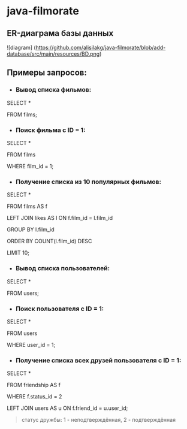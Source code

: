 # java-filmorate

## ER-диаграма базы данных

![diagram] (https://github.com/alisilakg/java-filmorate/blob/add-database/src/main/resources/BD.png)

## Примеры запросов:

* ### Вывод списка фильмов:
SELECT *

FROM films;

* ### Поиск фильма с ID = 1:
SELECT *

FROM films

WHERE film_id = 1;

* ### Получение списка из 10 популярных фильмов:
SELECT *

FROM films AS f

LEFT JOIN likes AS l ON f.film_id = l.film_id

GROUP BY l.film_id

ORDER BY COUNT(l.film_id) DESC

LIMIT 10;

* ### Вывод списка пользователей:
SELECT *

FROM users;

* ### Поиск пользователя с ID = 1:
SELECT *

FROM users

WHERE user_id = 1;

* ### Получение списка всех друзей пользователя с ID = 1:
SELECT *

FROM friendship AS f

WHERE f.status_id = 2

LEFT JOIN users AS u ON f.friend_id = u.user_id;

> статус дружбы: 1 - неподтверждённая, 2 - подтверждённая
